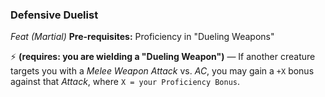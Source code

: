 ### Defensive Duelist
*Feat (Martial)*
**Pre-requisites:** Proficiency in "Dueling Weapons"  

<!-- A dueling weapon is a weapon w/ the "Dueling" tag. -->

⚡ **(requires: you are wielding a "Dueling Weapon")** — If another creature targets you with a *Melee Weapon Attack* vs. *AC*, you may gain a `+X` bonus against that *Attack*, where `X = your Proficiency Bonus`.
